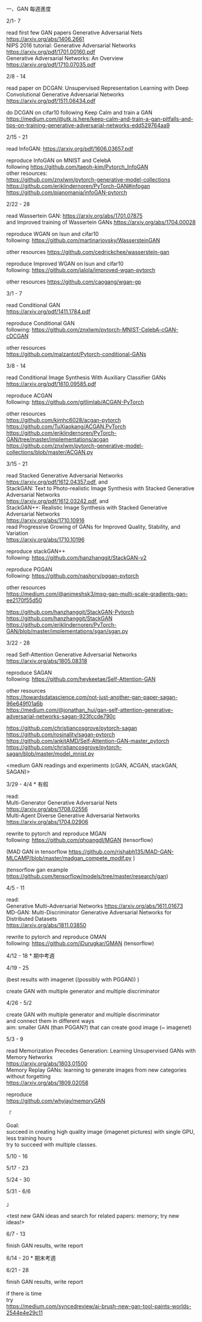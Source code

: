 一、GAN 每週進度  

2/1- 7		  

read first few GAN papers Generative Adversarial Nets https://arxiv.org/abs/1406.2661  
NIPS 2016 tutorial: Generative Adversarial Networks https://arxiv.org/pdf/1701.00160.pdf  
Generative Adversarial Networks: An Overview https://arxiv.org/pdf/1710.07035.pdf  

2/8 - 14  

read paper on DCGAN: Unsupervised Representation Learning with Deep Convolutional Generative   Adversarial Networks  
https://arxiv.org/pdf/1511.06434.pdf  

do DCGAN on cifar10 following Keep Calm and train a GAN  
https://medium.com/@utk.is.here/keep-calm-and-train-a-gan-pitfalls-and-tips-on-training-generative-adversarial-networks-edd529764aa9  

2/15 - 21  

read InfoGAN: https://arxiv.org/pdf/1606.03657.pdf  

reproduce InfoGAN on MNIST and CelebA  
following https://github.com/taeoh-kim/Pytorch_InfoGAN  
other resources:  
https://github.com/znxlwm/pytorch-generative-model-collections  
https://github.com/eriklindernoren/PyTorch-GAN#infogan  
https://github.com/pianomania/infoGAN-pytorch  

2/22 - 28  

read Wassertein GAN: https://arxiv.org/abs/1701.07875  
and Improved training of Wassertein GANs https://arxiv.org/abs/1704.00028  

reproduce WGAN on lsun and cifar10  
following: https://github.com/martinarjovsky/WassersteinGAN  

other resources https://github.com/cedrickchee/wasserstein-gan  

reproduce Improved WGAN on lsun and cifar10  
following: https://github.com/jalola/improved-wgan-pytorch  

other resources https://github.com/caogang/wgan-gp  

<basic GAN readings and experiments>  

3/1 - 7  

read Conditional GAN  
https://arxiv.org/pdf/1411.1784.pdf  

reproduce Conditional GAN   
following: https://github.com/znxlwm/pytorch-MNIST-CelebA-cGAN-cDCGAN  

other resources  
https://github.com/malzantot/Pytorch-conditional-GANs  

3/8 - 14  

read Conditional Image Synthesis With Auxiliary Classifier GANs  
https://arxiv.org/pdf/1610.09585.pdf  

reproduce ACGAN  
following: https://github.com/gitlimlab/ACGAN-PyTorch  

other resources  
https://github.com/kimhc6028/acgan-pytorch  
https://github.com/TuXiaokang/ACGAN.PyTorch  
https://github.com/eriklindernoren/PyTorch-GAN/tree/master/implementations/acgan  
https://github.com/znxlwm/pytorch-generative-model-collections/blob/master/ACGAN.py  

3/15 - 21  

read Stacked Generative Adversarial Networks  
https://arxiv.org/pdf/1612.04357.pdf, and  
StackGAN: Text to Photo-realistic Image Synthesis with Stacked Generative Adversarial Networks  
https://arxiv.org/pdf/1612.03242.pdf, and  
StackGAN++: Realistic Image Synthesis with Stacked Generative Adversarial Networks  
https://arxiv.org/abs/1710.10916  
read Progressive Growing of GANs for Improved Quality, Stability, and Variation  
https://arxiv.org/abs/1710.10196  

reproduce stackGAN++   
following: https://github.com/hanzhanggit/StackGAN-v2  

reproduce PGGAN   
following: https://github.com/nashory/pggan-pytorch  

other resources  
https://medium.com/@animeshsk3/msg-gan-multi-scale-gradients-gan-ee2170f55d50  

https://github.com/hanzhanggit/StackGAN-Pytorch  
https://github.com/hanzhanggit/StackGAN  
https://github.com/eriklindernoren/PyTorch-GAN/blob/master/implementations/sgan/sgan.py  

3/22 - 28  

read Self-Attention Generative Adversarial Networks  
https://arxiv.org/abs/1805.08318  

reproduce SAGAN  
following: https://github.com/heykeetae/Self-Attention-GAN  

  
other resources   
https://towardsdatascience.com/not-just-another-gan-paper-sagan-96e649f01a6b  
https://medium.com/@jonathan_hui/gan-self-attention-generative-adversarial-networks-sagan-923fccde790c  

https://github.com/christiancosgrove/pytorch-sagan  
https://github.com/rosinality/sagan-pytorch  
https://github.com/ankitAMD/Self-Attention-GAN-master_pytorch  
https://github.com/christiancosgrove/pytorch-sagan/blob/master/model_mnist.py  

<medium GAN readings and experiments (cGAN, ACGAN, stackGAN, SAGAN)>  

  
3/29 - 4/4 * 有假  

read:  
Multi-Generator Generative Adversarial Nets https://arxiv.org/abs/1708.02556  
Multi-Agent Diverse Generative Adversarial Networks https://arxiv.org/abs/1704.02906  

rewrite to pytorch and reproduce MGAN  
following: https://github.com/qhoangdl/MGAN (tensorflow)  

(MAD GAN in tensorflow https://github.com/rishabh135/MAD-GAN-MLCAMP/blob/master/madgan_compete_modif.py   )  

(tensorflow gan example https://github.com/tensorflow/models/tree/master/research/gan)  

  
4/5 - 11  

read:  
Generative Multi-Adversarial Networks https://arxiv.org/abs/1611.01673  
MD-GAN: Multi-Discriminator Generative Adversarial Networks for Distributed Datasets  
https://arxiv.org/abs/1811.03850  

rewrite to pytorch and reproduce GMAN  
following: https://github.com/iDurugkar/GMAN (tensorflow)  

4/12 - 18 * 期中考週  

4/19 - 25  

(best results with imagenet ((possibly with PGGAN)) )  

create GAN with multiple generator and multiple discriminator  

4/26 - 5/2  

create GAN with multiple generator and multiple discriminator  
and connect them in different ways  
aim: smaller GAN (than PGGAN?) that can create good image (~ imagenet)  

<follow multiple GAN examples and try different approaches>  

  
5/3 - 9   

read Memorization Precedes Generation: Learning Unsupervised GANs with Memory Networks  
https://arxiv.org/abs/1803.01500  
Memory Replay GANs: learning to generate images from new categories without forgetting  
https://arxiv.org/abs/1809.02058  

reproduce  
https://github.com/whyjay/memoryGAN  
   
「  

Goal:  
succeed in creating high quality image (imagenet pictures) with single GPU, less training hours  
try to succeed with multiple classes.  

5/10 - 16  

5/17 - 23  

5/24 - 30  

5/31 - 6/6  

」  

<test new GAN ideas and search for related papers: memory; try new ideas!>  

6/7 - 13  

finish GAN results, write report  

6/14 - 20 * 期末考週  

6/21 - 28  

finish GAN results, write report  

if there is time  
try  
https://medium.com/syncedreview/ai-brush-new-gan-tool-paints-worlds-2544e4e29c11  

<wrap up for conclution>  
